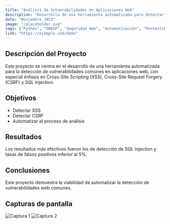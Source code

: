 ```yaml
---
title: "Análisis de Vulnerabilidades en Aplicaciones Web"
description: "Desarrollo de una herramienta automatizada para detectar vulnerabilidades comunes en aplicaciones web como XSS, CSRF y SQL Injection."
date: "Noviembre 2023"
image: "/placeholder.svg"
tags: ["Python", "OWASP", "Seguridad Web", "Automatización", "Pentesting"]
link: "https://ejemplo.com/demo"
---
```


## Descripción del Proyecto

Este proyecto se centra en el desarrollo de una herramienta automatizada para la detección de vulnerabilidades comunes en aplicaciones web, con especial énfasis en Cross-Site Scripting (XSS), Cross-Site Request Forgery (CSRF) y SQL Injection.

## Objetivos

- Detectar XSS
- Detectar CSRF
- Automatizar el proceso de análisis

## Resultados

Los resultados más efectivos fueron los de detección de SQL Injection y tasas de falsos positivos inferior al 5%.

## Conclusiones

Este proyecto demuestra la viabilidad de automatizar la detección de vulnerabilidades web comunes.

## Capturas de pantalla

![Captura 1](/placeholder-user.jpg)
![Captura 2](/placeholder-logo.png)


